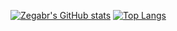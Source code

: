 <!-- TODO
- 🔭 I’m currently working on ...
- 🌱 I’m currently learning ...
- 👯 I’m looking to collaborate on ...
- 🤔 I’m looking for help with ...
- 💬 Ask me about ...
- 📫 How to reach me: ...
- 😄 Pronouns: ...
- ⚡ Fun fact: ...
-->


[![Zegabr's GitHub stats](https://github-readme-stats.vercel.app/api?username=zegabr&show_icons=true&theme=gruvbox)](https://github.com/anuraghazra/github-readme-stats)
[![Top Langs](https://github-readme-stats.vercel.app/api/top-langs/?username=zegabr&theme=gruvbox&exclude_repo=ObstacleSwap&hide_progress=true)](https://github.com/anuraghazra/github-readme-stats)

